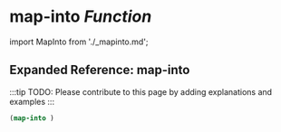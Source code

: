 # **map-into** *Function*

import MapInto from './_mapinto.md';

<MapInto />

## Expanded Reference: map-into

:::tip
TODO: Please contribute to this page by adding explanations and examples
:::

```lisp
(map-into )
```
